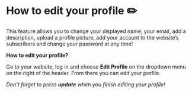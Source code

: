 # How to edit your profile  ✏️

This feature allows you to change your displayed name, your email, add a description, upload a profile picture, add your account to the website’s subscribers and change your password at any time! 

**How to edit your profile?**

Go to your website, log in and choose  **Edit Profile**  on the dropdown menu on the right of the header. From there  you can edit your profile.

*Don’t forget to press  **update**  when you finish editing your profile!*
